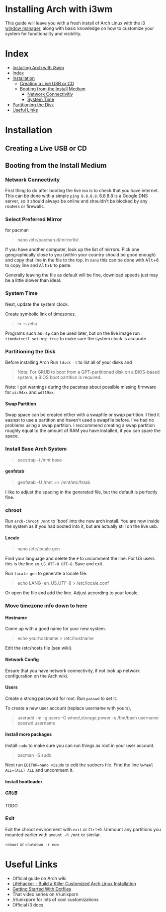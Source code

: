 # Installing Arch with i3wm
This guide will leave you with a fresh install of Arch Linux with the i3
[window manager](#link), along with basic knowledge on how to customize
your system for functionality and visibility.


# Index

  - [Installing Arch with i3wm](#installing-arch-with-i3wm)
  - [Index](#index)
  - [Installation](#installation)
    - [Creating a Live USB or CD](#creating-a-live-usb-or-cd)
    - [Booting from the Install Medium](#booting-from-the-install-medium)
      - [Network Connectivitiy](#network-connectivity)
      - [System Time](#system-time)
   - [Partitioning the Disk](#partitioning-the-disk)
  - [Useful Links](#useful-links)

# Installation

## Creating a Live USB or CD

## Booting from the Install Medium

### Network Connectivity
First thing to do after booting the live iso is to check that you have
internet. This can be done with a simple `ping 8.8.8.8`. 8.8.8.8 is a
Google DNS server, so it should always be online and shouldn't be
blocked by any routers or firewalls.

### Select Preferred Mirror
for pacman

> nano /etc/pacman.d/mirrorlist

If you have another computer, look up the list of mirrors.
Pick one geographically close to you (within your country should be good enough)
and copy that line in the file to the top. In `nano` this can be done with
<kbd>Alt</kbd>+<kbd>6</kbd> to copy line and <kbd>Alt</kbd>+<kbd>U</kbd> to paste.

Generally leaving the file as default will be fine, download speeds just may be a little slower than ideal.

### System Time
Next, update the system clock.

Create symbolic link of timezones.

> ln -s /etc/

Programs such as `ntp` can be used later, but on the live image run
`timedatectl set-ntp true` to make sure the system clock is accurate.

### Partitioning the Disk
Before installing Arch
Run `fdisk -l` to list all of your disks and

> Note: For GRUB to boot from a GPT-partitioned disk on a BIOS-based system, a BIOS boot partition is required.

Note: I got warnings during the pacstrap about possible missing firmware
for `aic94xx` and `wd719xx`.

#### Swap Partition
Swap space can be created either with a swapfile or swap partition.
I find it easiest to use a partition and haven't used a swapfile before.
I've had no problems using a swap partition.
I reccommend creating a swap partition roughly equal to the amount of RAM you have installed,
if you can spare the space.

### Install Base Arch System

> pacstrap -i /mnt base

#### genfstab

> genfstab -U /mnt >> /mnt/etc/fstab

I like to adjust the spacing in the generated file, but the default is perfectly fine.

### chroot

Run `arch-chroot /mnt` to 'boot' into the new arch install.
You are now inside the system as if you had booted into it, but are actually still on the live usb.

#### Locale

> nano /etc/locale.gen

Find your language and delete the `#` to uncomment the line.
For US users this is the line `en_US.UTF-8 UTF-8`.
Save and exit.

Run `locale-gen` to generate a locale file.

> echo LANG=en_US.UTF-8 > /etc/locale.conf

Or open the file and add the line. Adjust according to your locale.

### Move timezone info down to here

#### Hostname
Come up with a good name for your new system.

> echo yourhostname > /etc/hostname

Edit the /etc/hosts file (see wiki).

#### Network Config
Ensure that you have network connectivity, if not look up network configuration on the Arch wiki.

#### Users
Create a strong password for root.
Run `passwd` to set it.

To create a new user account (replace username with yours),

> useradd -m -g users -G wheel,storage,power -s /bin/bash username
> passwd username

#### Install more packages
Install `sudo` to make sure you can run things as root in your user account.

> pacman -S sudo

Next run `EDITOR=nano visudo` to edit the sudoers file.
Find the line `%wheel ALL=(ALL) ALL` and uncomment it.

#### Install bootloader

##### GRUB
TODO

### Exit
Exit the chroot environment with `exit` or `Ctrl+D`.
Unmount any partitions you mounted earlier with `umount -R /mnt` or similar.

`reboot` or `shutdown -r now`

# Useful Links

* Official guide on Arch wiki
* [Lifehacker - Build a Killer Customized Arch Linux Installation](https://lifehacker.com/5680453/build-a-killer-customized-arch-linux-installation-and-learn-all-about-linux-in-the-process)
* [Getting Started With Dotfiles](https://medium.com/@webprolific/getting-started-with-dotfiles-43c3602fd789)
* That video series on /r/unixporn
* /r/unixporn for lots of cool customizations
* Official i3 docs

